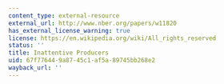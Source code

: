 ```yaml
---
content_type: external-resource
external_url: http://www.nber.org/papers/w11820
has_external_license_warning: true
license: https://en.wikipedia.org/wiki/All_rights_reserved
status: ''
title: Inattentive Producers
uid: 67f77644-9a87-45c1-af5a-89745bb268e2
wayback_url: ''
---
```

